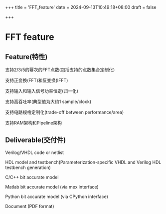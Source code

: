 +++
title = 'FFT_feature'
date = 2024-09-13T10:49:18+08:00
draft = false

+++

# FFT feature

## Feature(特性)

支持2/3/5的幂次的FFT点数(包括支持的点数集合定制化)

支持正变换(FFT)和反变换(IFFT)

支持输入和输入信号功率恒定(归一化)

支持高吞吐率(典型值为大约1 sample/clock)

支持电路规格定制化(trade-off between performance/area)

支持RAM架构和Pipeline架构

## Deliverable(交付件)

Verilog/VHDL code or netlist

HDL model and testbench(Parameterization-specific VHDL and Verilog HDL testbench generation)

C/C++ bit accurate model

Matlab bit accurate model (via mex interface)

Python bit accurate model (via CPython interface)

Document (PDF format)

